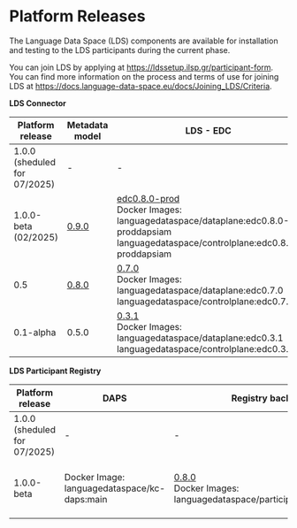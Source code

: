 # Platform Releases 

The Language Data Space (LDS) components are available for installation and testing to the LDS participants during the current phase. 

You can join LDS by applying at https://ldssetup.ilsp.gr/participant-form. You can find more information on the process and terms of use for joining LDS at https://docs.language-data-space.eu/docs/Joining_LDS/Criteria.  


**LDS Connector**

| Platform release  | Metadata model    | LDS - EDC        | LDS - Proxy  | LDS Connector UI      | LDS - Proxy ElasticSearch  | LDS - EDC - Connector Postgresql    |  In Connector IAM | Installation  scripts        |  Active deployment     |
| ----------------- | ----------------- | ---------------- |------------- | ------------- | -------------------------- | ------------------------- |  ---------------- | ---------------------------- | ---------------------- | 
| 1.0.0 <br>  (sheduled for 07/2025) |        -           |         -         |        -      |      -         |            -                |       -                    |       -            |               -               |          -              |   
| 1.0.0-beta <br>  (02/2025)      | [0.9.0](https://github.com/LanguageDataSpace/lds-model/releases/tag/v0.9.0) | [edc0.8.0-prod](https://github.com/LanguageDataSpace/lds-edc/tree/edc0.8.0-prod) <br> Docker Images: languagedataspace/dataplane:edc0.8.0-proddapsiam languagedataspace/controlplane:edc0.8.0-proddapsiam | [0.8.0](https://github.com/LanguageDataSpace/lds-proxy-backend/tree/0.8.0) <br> Docker Image: languagedataspace/edcproxy:0.8.0 <br> | [main](https://github.com/LanguageDataSpace/lds-edc-ui/tree/main) <br> Docker Image: languagedataspace/lds-ui:main | 8.10.2 <br> Docker Image: elasticsearch:8.10.2 <br>| 15.0.0 <br> Docker Image: bitnami/postgresql:15.0.0 |  Docker Image: languagedataspace/lds-iam:60110 | [0.8.0prod](https://github.com/LanguageDataSpace/Deployment/tree/0.8.0prod) | http://ldssetup.ilsp.gr/cui1/, http://ldssetup.ilsp.gr/cui2/, http://ldssetup.ilsp.gr/cui3/|
| 0.5 <br>        | [0.8.0](https://github.com/LanguageDataSpace/lds-model/releases/tag/v0.8.0) | [0.7.0](https://github.com/LanguageDataSpace/lds-edc/tree/edc0.7.0) <br> Docker Images: languagedataspace/dataplane:edc0.7.0 languagedataspace/controlplane:edc0.7.0 | [0.7.0](https://github.com/LanguageDataSpace/lds-proxy-backend/tree/0.7.0) <br> Docker Image: languagedataspace/edcproxy:0.7.0 <br> | [0.7.0](https://github.com/LanguageDataSpace/lds-edc-ui/tree/0.7.0) <br> Docker Image: languagedataspace/lds-ui:0.7.0 | 8.10.2 <br> Docker Image: elasticsearch:8.10.2 <br>| 15.0.0 <br> Docker Image: bitnami/postgresql:15.0.0  | No | [0.7.0](https://github.com/LanguageDataSpace/Deployment/tree/0.7.0) | N/A |
| 0.1-alpha <br>        | 0.5.0 | [0.3.1](https://github.com/LanguageDataSpace/lds-edc/tree/edc0.3.1) <br> Docker Images: languagedataspace/dataplane:edc0.3.1 languagedataspace/controlplane:edc0.3.1 | [0.3.1](https://github.com/LanguageDataSpace/lds-proxy-backend/tree/0.3.1) <br> Docker Image: languagedataspace/edcproxy:0.3.1 <br> | [0.3.1patch](https://github.com/LanguageDataSpace/lds-edc-ui/tree/0.3.1patch) <br> Docker Image: languagedataspace/lds-ui:0.3.1patch | 8.10.2 <br> Docker Image: elasticsearch:8.10.2 <br>| 15.0.0 <br> Docker Image: bitnami/postgresql:15.0.0 | No | [0.3.1](https://github.com/LanguageDataSpace/Deployment/tree/0.3.1) | N/A |

**LDS Participant Registry**

| Platform release     |       DAPS                                     |  Registry backend        | Registry UI  |   Installation  scripts                                                  |      Active deployment             |
| -------------------- | ---------------------------------------------- | ------------------------ |------------- |  ----------------------------------------------------------------------  | ---------------------------------- |
| 1.0.0 <br>  (sheduled for 07/2025)|   -  |   -     |      -        |   https://github.com/LanguageDataSpace/DeploymentCentral/tree/0.9.0prod  |  http://ldssetup.ilsp.gr/    | 
| 1.0.0-beta <br> |   Docker Image: languagedataspace/kc-daps:main |       [0.8.0](https://github.com/LanguageDataSpace/lds_participant_registry/tree/0.8.0)     <br> Docker Images: languagedataspace/participant_registry:0.8.0                       | [main](https://github.com/LanguageDataSpace/lds_participant_registry_ui/tree/main) <br> Docker Image: languagedataspace/lds-participant-registry-ui:main             |   https://github.com/LanguageDataSpace/DeploymentCentral/tree/0.8.0prod  |  http://ldssetup.ilsp.gr/    | 







